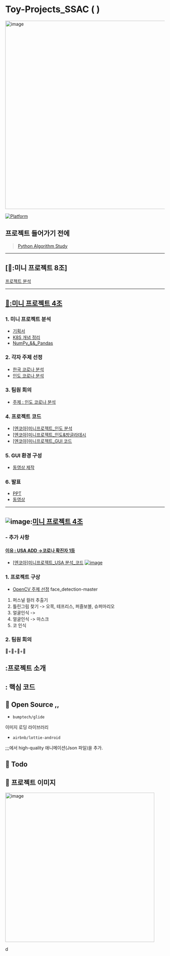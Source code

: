 # Toy-Projects_SSAC ( )

<img width="594" alt="image" src="https://user-images.githubusercontent.com/68671394/129550790-755a0976-72c5-4ce5-b188-0a96702688ee.png">

[![Platform](https://img.shields.io/badge/platform-Android-green.svg) ]()


## 프로젝트 들어가기 전에



> [Python Algorithm Study](https://github.com/SeunghyunGwark/Algorithm-Study)




***

## [🧸:미니 프로젝트 8조]


[프로젝트 분석]()
***

## [🧸:미니 프로젝트 4조](https://github.com/lechangjun/Toy-Projects_SSAC/tree/main/%5B%EC%97%94%EC%BD%94%EC%95%84%5D%EB%AF%B8%EB%8B%88%ED%94%84%EB%A1%9C%EC%A0%9D%ED%8A%B802_4%ED%8C%80_%EC%9D%B4%EC%B0%BD%EC%A4%80_%EC%9C%A4%EC%A7%80%EC%9B%90_%EA%B3%BD%EC%8A%B9%ED%98%84)

###   1. 미니 프로젝트 분석

- [기획서](https://github.com/lechangjun/Toy-Projects_SSAC/blob/main/%5B%EC%97%94%EC%BD%94%EC%95%84%5D%EB%AF%B8%EB%8B%88%ED%94%84%EB%A1%9C%EC%A0%9D%ED%8A%B802_4%ED%8C%80_%EC%9D%B4%EC%B0%BD%EC%A4%80_%EC%9C%A4%EC%A7%80%EC%9B%90_%EA%B3%BD%EC%8A%B9%ED%98%84/%5B%EC%97%94%EC%BD%94%EC%95%84%5D%EB%AF%B8%EB%8B%88%ED%94%84%EB%A1%9C%EC%A0%9D%ED%8A%B802_%EA%B8%B0%ED%9A%8D%EC%84%9C/%5B%EC%97%94%EC%BD%94%EC%95%84%5D%EB%AF%B8%EB%8B%88%ED%94%84%EB%A1%9C%EC%A0%9D%ED%8A%B802_4%ED%8C%80_%EA%B8%B0%ED%9A%8D%EC%84%9C.md)
- [K8S 개념 정리](https://github.com/lechangjun/-PORTFOLIO--SSAC--ing/blob/main/%5B%EC%97%94%EC%BD%94%EC%95%84%5D%EB%AF%B8%EB%8B%88%ED%94%84%EB%A1%9C%EC%A0%9D%ED%8A%B802_4%ED%8C%80_%EC%9D%B4%EC%B0%BD%EC%A4%80_%EC%9C%A4%EC%A7%80%EC%9B%90_%EA%B3%BD%EC%8A%B9%ED%98%84_/%5B%EC%97%94%EC%BD%94%EC%95%84%5D%EB%AF%B8%EB%8B%88%ED%94%84%EB%A1%9C%EC%A0%9D%ED%8A%B802_%EA%B3%B5%EB%B6%80%20%EC%9E%90%EB%A3%8C/k3s/%5B%EC%97%94%EC%BD%94%EC%95%84%5D%EB%AF%B8%EB%8B%88%ED%94%84%EB%A1%9C%EC%A0%9D%ED%8A%B802_%EA%B0%9C%EB%85%90%EC%A0%95%EB%A6%AC_k8s.md)
- [NumPy_&&_Pandas](https://github.com/lechangjun/-PORTFOLIO--SSAC--ing/blob/main/%5B%EC%97%94%EC%BD%94%EC%95%84%5D%EB%AF%B8%EB%8B%88%ED%94%84%EB%A1%9C%EC%A0%9D%ED%8A%B802_4%ED%8C%80_%EC%9D%B4%EC%B0%BD%EC%A4%80_%EC%9C%A4%EC%A7%80%EC%9B%90_%EA%B3%BD%EC%8A%B9%ED%98%84_/%5B%EC%97%94%EC%BD%94%EC%95%84%5D%EB%AF%B8%EB%8B%88%ED%94%84%EB%A1%9C%EC%A0%9D%ED%8A%B802_%EA%B3%B5%EB%B6%80%20%EC%9E%90%EB%A3%8C/NumPy_Pandas/%EB%8D%B0%EC%9D%B4%ED%84%B0%20%EB%B6%84%EC%84%9D.md)


###   2. 각자 주제 선정

- [한국 코로나 분석](https://github.com/lechangjun/Toy-Projects_SSAC/blob/main/%5B%E1%84%8B%E1%85%A6%E1%86%AB%E1%84%8F%E1%85%A9%E1%84%8B%E1%85%A1%5D%E1%84%86%E1%85%B5%E1%84%82%E1%85%B5%E1%84%91%E1%85%B3%E1%84%85%E1%85%A9%E1%84%8C%E1%85%A6%E1%86%A8%E1%84%90%E1%85%B301_10%E1%84%90%E1%85%B5%E1%86%B7_%E1%84%8B%E1%85%B5%E1%84%8E%E1%85%A1%E1%86%BC%E1%84%8C%E1%85%AE%E1%86%AB_%E1%84%8B%E1%85%B2%E1%86%AB%E1%84%8C%E1%85%B5%E1%84%8B%E1%85%AF%E1%86%AB/%5B%E1%84%8B%E1%85%A6%E1%86%AB%E1%84%8F%E1%85%A9%E1%84%8B%E1%85%A1%5D%E1%84%86%E1%85%B5%E1%84%82%E1%85%B5%E1%84%91%E1%85%B3%E1%84%85%E1%85%A9%E1%84%8C%E1%85%A6%E1%86%A8%E1%84%90%E1%85%B301_10%E1%84%90%E1%85%B5%E1%86%B7_%E1%84%8B%E1%85%B5%E1%84%8E%E1%85%A1%E1%86%BC%E1%84%8C%E1%85%AE%E1%86%AB_%E1%84%8B%E1%85%B2%E1%86%AB%E1%84%8C%E1%85%B5%E1%84%8B%E1%85%AF%E1%86%AB.ipynb)
- [인도 코로나 분석]()


###   3. 팀원 회의
- [주제 : 인도 코로나 분석]()
###   4. 프로젝트 코드

- [[엔코아]미니프로젝트_인도 분석]()
- [[엔코아]미니프로젝트_인도&방글라데시]()
- [[엔코아]미니프로젝트_GUI 코드]()
###   5. GUI 환경 구성
- [동영상 제작]()

###   6. 발표
- [PPT]()
- [동영상]()

***
## ![image](https://user-images.githubusercontent.com/68671394/133097960-711bd707-3633-4a80-865b-8d4e4604596d.png):[미니 프로젝트 4조]()
###   - 추가 사항
#### [이유 : USA ADD ->코로나 확진자 1등]()
- [[엔코아]미니프로젝트_USA 분석_코드]()
[![image](https://user-images.githubusercontent.com/68671394/135024064-4a01fd55-66a6-4700-97aa-c097b90c858d.png)](https://corona-live.com/world/)


###   1. 프로젝트 구상
- [OpenCV 주제 선정]()
face_detection-master


1. 퍼스널 컬러 추출기
2. 틀린그림 찾기 -> 오목, 테프리스, 퍼즐보블, 슈퍼마리오
3. 얼굴인식 -> 
4. 얼굴인식 -> 마스크
5. 코 인식

###   2. 팀원 회의
💃+🧸+🦦+🐸


## :프로젝트 소개


## : 핵심 코드


## :open_file_folder: Open Source ,,

- `bumptech/glide`

이미지 로딩 라이브러리

- `airbnb/lottie-android`

;;;에서 high-quality 애니메이션(Json 파일)을 추가.


## :whale: Todo


## :baby_chick: 프로젝트 이미지
<p float="left">
 <img width="471" alt="image" src="https://user-images.githubusercontent.com/68671394/129550491-0e06e6ac-1eab-43d8-b482-7a8235331b06.png">

</p>
d

